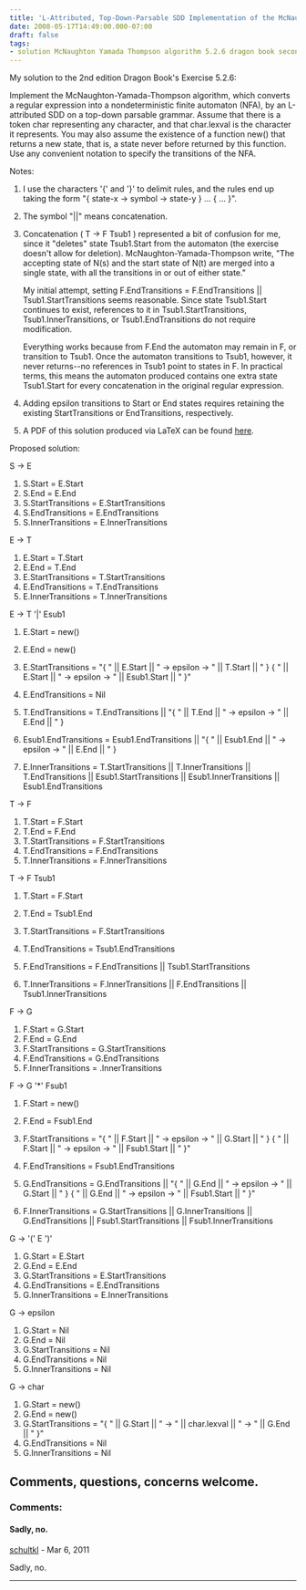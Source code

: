 ```yaml
---
title: 'L-Attributed, Top-Down-Parsable SDD Implementation of the McNaughton-Yamada-Thompson Algorithm'
date: 2008-05-17T14:49:00.000-07:00
draft: false
tags: 
- solution McNaughton Yamada Thompson algorithm 5.2.6 dragon book second edition nfa sdd l-attributed grammar
---
```


My solution to the 2nd edition Dragon Book's Exercise 5.2.6:  
  
Implement the McNaughton-Yamada-Thompson algorithm, which converts a regular expression into a nondeterministic finite automaton (NFA), by an L-attributed SDD on a top-down parsable grammar. Assume that there is a token char representing any character, and that char.lexval is the character it represents. You may also assume the existence of a function new() that returns a new state, that is, a state never before returned by this function. Use any convenient notation to specify the transitions of the NFA.  
  
Notes:  

1.  I use the characters '{' and '}' to delimit rules, and the rules end up taking the form "{ state-x -> symbol \-> state-y } ... { ... }".
2.  The symbol "||" means concatenation.  
    
3.  Concatenation ( T -> F Tsub1 ) represented a bit of confusion for me, since it "deletes" state Tsub1.Start from the automaton (the exercise doesn't allow for deletion). McNaughton-Yamada-Thompson write, "The accepting state of N(s) and the start state of N(t) are merged into a single state, with all the transitions in or out of either state."  
      
    My initial attempt, setting F.EndTransitions = F.EndTransitions || Tsub1.StartTransitions seems reasonable. Since state Tsub1.Start continues to exist, references to it in Tsub1.StartTransitions, Tsub1.InnerTransitions, or Tsub1.EndTransitions do not require modification.  
      
    Everything works because from F.End the automaton may remain in F, or transition to Tsub1. Once the automaton transitions to Tsub1, however, it never returns--no references in Tsub1 point to states in F. In practical terms, this means the automaton produced contains one extra state Tsub1.Start for every concatenation in the original regular expression.
4.  Adding epsilon transitions to Start or End states requires retaining the existing StartTransitions or EndTransitions, respectively.
5.  A PDF of this solution produced via LaTeX can be found [here](http://kevinschultz.com/dragon-book-5.2.6-proposed-solution.pdf).  
    

Proposed solution:  
  
S -> E  

1.  S.Start = E.Start
2.  S.End = E.End
3.  S.StartTransitions = E.StartTransitions
4.  S.EndTransitions = E.EndTransitions
5.  S.InnerTransitions = E.InnerTransitions

E -> T  

1.  E.Start = T.Start
2.  E.End = T.End
3.  E.StartTransitions = T.StartTransitions
4.  E.EndTransitions = T.EndTransitions
5.  E.InnerTransitions = T.InnerTransitions

E -> T '|' Esub1  

1.  E.Start = new()  
    
2.  E.End = new()  
    
3.  E.StartTransitions = "{ " || E.Start || " -> epsilon -> " || T.Start || " } { " || E.Start || " -> epsilon -> " || Esub1.Start || " }"
4.  E.EndTransitions = Nil
5.  T.EndTransitions = T.EndTransitions || "{ " || T.End || " -> epsilon -> " || E.End || " }
6.  Esub1.EndTransitions = Esub1.EndTransitions || "{ " || Esub1.End || " -> epsilon -> " || E.End || " }
7.  E.InnerTransitions = T.StartTransitions || T.InnerTransitions || T.EndTransitions || Esub1.StartTransitions || Esub1.InnerTransitions || Esub1.EndTransitions  
    

T -> F  

1.  T.Start = F.Start
2.  T.End = F.End
3.  T.StartTransitions = F.StartTransitions
4.  T.EndTransitions = F.EndTransitions
5.  T.InnerTransitions = F.InnerTransitions  
    

T -> F Tsub1  

1.  T.Start = F.Start
2.  T.End = Tsub1.End
3.  T.StartTransitions = F.StartTransitions
4.  T.EndTransitions = Tsub1.EndTransitions
5.  F.EndTransitions = F.EndTransitions || Tsub1.StartTransitions  
    
6.  T.InnerTransitions = F.InnerTransitions || F.EndTransitions || Tsub1.InnerTransitions  
    

F -> G  

1.  F.Start = G.Start
2.  F.End = G.End
3.  F.StartTransitions = G.StartTransitions
4.  F.EndTransitions = G.EndTransitions
5.  F.InnerTransitions = .InnerTransitions  
    

F -> G '\*' Fsub1  

1.  F.Start = new()
2.  F.End = Fsub1.End
3.  F.StartTransitions = "{ " || F.Start || " -> epsilon -> " || G.Start || " } { " || F.Start || " -> epsilon -> " || Fsub1.Start || " }"
4.  F.EndTransitions = Fsub1.EndTransitions  
    
5.  G.EndTransitions = G.EndTransitions || "{ " || G.End || " -> epsilon -> " || G.Start || " } { " || G.End || " -> epsilon -> " || Fsub1.Start || " }"
6.  F.InnerTransitions = G.StartTransitions || G.InnerTransitions || G.EndTransitions || Fsub1.StartTransitions || Fsub1.InnerTransitions  
    

G -> '(' E ')'  

1.  G.Start = E.Start
2.  G.End = E.End
3.  G.StartTransitions = E.StartTransitions
4.  G.EndTransitions = E.EndTransitions
5.  G.InnerTransitions = E.InnerTransitions  
    

G -> epsilon  

1.  G.Start = Nil
2.  G.End = Nil
3.  G.StartTransitions = Nil
4.  G.EndTransitions = Nil
5.  G.InnerTransitions = Nil  
    

G -> char  

1.  G.Start = new()
2.  G.End = new()
3.  G.StartTransitions = "{ " || G.Start || " -> " || char.lexval || " -> " || G.End || " }"
4.  G.EndTransitions = Nil
5.  G.InnerTransitions = Nil  
    

Comments, questions, concerns welcome.
---
### Comments:
#### Sadly, no.
[schultkl](https://www.blogger.com/profile/17049497132104803385 "noreply@blogger.com") - <time datetime="2011-03-19T18:49:13.902-07:00">Mar 6, 2011</time>

Sadly, no.
<hr />
